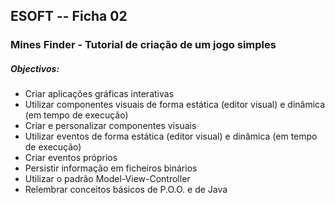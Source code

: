 ## ESOFT -- Ficha 02

### Mines Finder - Tutorial de criação de um jogo simples

##### Objectivos:
* Criar aplicações gráficas interativas
* Utilizar componentes visuais de forma estática (editor visual) e dinâmica (em tempo de execução)
* Criar e personalizar componentes visuais
* Utilizar eventos de forma estática (editor visual) e dinâmica (em tempo de execução)
* Criar eventos próprios
* Persistir informação em ficheiros binários
* Utilizar o padrão Model-View-Controller
* Relembrar conceitos básicos de P.O.O. e de Java
